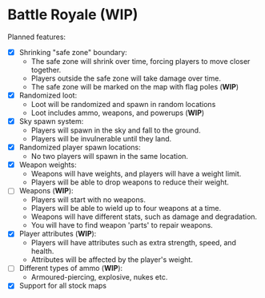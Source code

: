 # Battle Royale (WIP)

Planned features:
- [x] Shrinking "safe zone" boundary:
  - The safe zone will shrink over time, forcing players to move closer together.
  - Players outside the safe zone will take damage over time.
  - The safe zone will be marked on the map with flag poles (**WIP**)
- [x] Randomized loot:
  - Loot will be randomized and spawn in random locations
  - Loot includes ammo, weapons, and powerups (**WIP**)
- [x] Sky spawn system:
  - Players will spawn in the sky and fall to the ground.
  - Players will be invulnerable until they land.
- [x] Randomized player spawn locations:
  - No two players will spawn in the same location.
- [x] Weapon weights:
  - Weapons will have weights, and players will have a weight limit.
  - Players will be able to drop weapons to reduce their weight.
- [ ] Weapons (**WIP**):
  - Players will start with no weapons.
  - Players will be able to wield up to four weapons at a time.
  - Weapons will have different stats, such as damage and degradation.
  - You will have to find weapon 'parts' to repair weapons.
- [x] Player attributes (**WIP**):
  - Players will have attributes such as extra strength, speed, and health.
  - Attributes will be affected by the player's weight.
- [ ] Different types of ammo (**WIP**):
  - Armoured-piercing, explosive, nukes etc.
- [x] Support for all stock maps